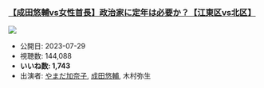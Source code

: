 ### [【成田悠輔vs女性首長】政治家に定年は必要か？【江東区vs北区】](https://www.youtube.com/watch?v=Szxk2AUWpSA)
[![](https://img.youtube.com/vi/Szxk2AUWpSA/sddefault.jpg)](https://www.youtube.com/watch?v=Szxk2AUWpSA)
-   公開日: 2023-07-29
-   視聴数: 144,088
-   **いいね数: 1,743**
-   出演者: [やまだ加奈子](/rehacq_fan/people/やまだ加奈子 "wikilink"), [成田悠輔](/rehacq_fan/people/成田悠輔 "wikilink"), 木村弥生
